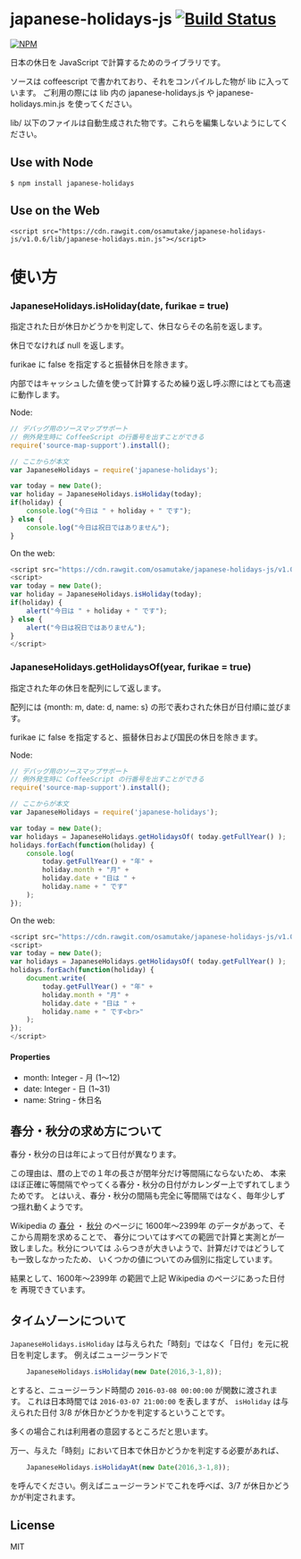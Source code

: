 # japanese-holidays-js [![Build Status](https://travis-ci.org/osamutake/japanese-holidays-js.svg?branch=master)](https://travis-ci.org/osamutake/japanese-holidays-js)

[![NPM](https://nodei.co/npm/japanese-holidays.png?downloads=true&downloadRank=true)](https://www.npmjs.com/package/japanese-holidays)


日本の休日を JavaScript で計算するためのライブラリです。

ソースは coffeescript で書かれており、それをコンパイルした物が lib に入っています。
ご利用の際には lib 内の japanese-holidays.js や japanese-holidays.min.js を使ってください。

lib/ 以下のファイルは自動生成された物です。これらを編集しないようにしてください。

## Use with Node

    $ npm install japanese-holidays

## Use on the Web

    <script src="https://cdn.rawgit.com/osamutake/japanese-holidays-js/v1.0.6/lib/japanese-holidays.min.js"></script>

# 使い方

### JapaneseHolidays.isHoliday(date, furikae = true)

指定された日が休日かどうかを判定して、休日ならその名前を返します。

休日でなければ null を返します。

furikae に false を指定すると振替休日を除きます。

内部ではキャッシュした値を使って計算するため繰り返し呼ぶ際にはとても高速に動作します。

Node:
```javascript
// デバッグ用のソースマップサポート
// 例外発生時に CoffeeScript の行番号を出すことができる
require('source-map-support').install();

// ここからが本文
var JapaneseHolidays = require('japanese-holidays');

var today = new Date();
var holiday = JapaneseHolidays.isHoliday(today);
if(holiday) {
    console.log("今日は " + holiday + " です");
} else {
    console.log("今日は祝日ではありません");
}
```

On the web:
```javascript
<script src="https://cdn.rawgit.com/osamutake/japanese-holidays-js/v1.0.6/lib/japanese-holidays.min.js"></script>
<script>
var today = new Date();
var holiday = JapaneseHolidays.isHoliday(today);
if(holiday) {
    alert("今日は " + holiday + " です");
} else {
    alert("今日は祝日ではありません");
}
</script>
```

### JapaneseHolidays.getHolidaysOf(year, furikae = true)
    
指定された年の休日を配列にして返します。

配列には {month: m, date: d, name: s} の形で表わされた休日が日付順に並びます。

furikae に false を指定すると、振替休日および国民の休日を除きます。

Node:
```javascript
// デバッグ用のソースマップサポート
// 例外発生時に CoffeeScript の行番号を出すことができる
require('source-map-support').install();

// ここからが本文
var JapaneseHolidays = require('japanese-holidays');

var today = new Date();
var holidays = JapaneseHolidays.getHolidaysOf( today.getFullYear() );
holidays.forEach(function(holiday) {
    console.log(
        today.getFullYear() + "年" +
        holiday.month + "月" + 
        holiday.date + "日は " +
        holiday.name + " です"
    );
});
```

On the web:
```javascript
<script src="https://cdn.rawgit.com/osamutake/japanese-holidays-js/v1.0.6/lib/japanese-holidays.min.js"></script>
<script>
var today = new Date();
var holidays = JapaneseHolidays.getHolidaysOf( today.getFullYear() );
holidays.forEach(function(holiday) {
    document.write(
        today.getFullYear() + "年" +
        holiday.month + "月" + 
        holiday.date + "日は " +
        holiday.name + " です<br>"
    );
});
</script>

```

#### Properties

+ month: Integer - 月 (1～12)
+ date: Integer - 日 (1~31)
+ name: String - 休日名

## 春分・秋分の求め方について

春分・秋分の日は年によって日付が異なります。

この理由は、暦の上での１年の長さが閏年分だけ等間隔にならないため、
本来ほぼ正確に等間隔でやってくる春分・秋分の日付がカレンダー上でずれてしまうためです。
とはいえ、春分・秋分の間隔も完全に等間隔ではなく、毎年少しずつ揺れ動くようです。

Wikipedia の
[春分](https://ja.wikipedia.org/wiki/%E6%98%A5%E5%88%86) ・
[秋分](https://ja.wikipedia.org/wiki/%E7%A7%8B%E5%88%86)
のページに 1600年～2399年 のデータがあって、そこから周期を求めることで、
春分についてはすべての範囲で計算と実測とが一致しました。秋分については
ふらつきが大きいようで、計算だけではどうしても一致しなかったため、
いくつかの値についてのみ個別に指定しています。

結果として、1600年～2399年 の範囲で上記 Wikipedia のページにあった日付を
再現できています。

## タイムゾーンについて

```JapaneseHolidays.isHoliday``` は与えられた「時刻」ではなく「日付」を元に祝日を判定します。
例えばニュージーランドで

```javascript
    JapaneseHolidays.isHoliday(new Date(2016,3-1,8)); 
```

とすると、ニュージーランド時間の ```2016-03-08 00:00:00``` が関数に渡されます。
これは日本時間では ```2016-03-07 21:00:00``` を表しますが、
```isHoliday``` は与えられた日付 3/8 が休日かどうかを判定するということです。

多くの場合これは利用者の意図するところだと思います。

万一、与えた「時刻」において日本で休日かどうかを判定する必要があれば、

```javascript
    JapaneseHolidays.isHolidayAt(new Date(2016,3-1,8)); 
```

を呼んでください。例えばニュージーランドでこれを呼べば、3/7 が休日かどうかが判定されます。

## License

MIT
